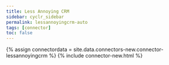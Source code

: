 ```yaml
---
title: Less Annoying CRM
sidebar: cyclr_sidebar
permalink: lessannoyingcrm-auto
tags: [connector]
toc: false
---
```

{% assign connectordata = site.data.connectors-new.connector-lessannoyingcrm %}
{% include connector-new.html %}	